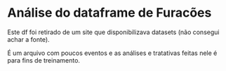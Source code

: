# Análise do dataframe de Furacões

Este df foi retirado de um site que disponibilizava datasets (não consegui achar a fonte).

É um arquivo com poucos eventos e as análises e tratativas feitas nele é para fins de treinamento.